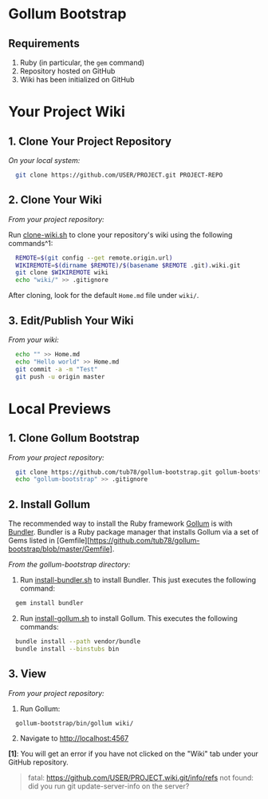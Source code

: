 
[Bundler]: http://gembundler.com/
[Gollum]: https://github.com/github/gollum

[clone-wiki.sh]: https://github.com/tub78/gollum-bootstrap/blob/master/clone-wiki.sh
[install-bundler.sh]: https://github.com/tub78/gollum-bootstrap/blob/master/install-bundler.sh
[install-gollum.sh]: https://github.com/tub78/gollum-bootstrap/blob/master/install-gollum.sh


# Gollum Bootstrap
## Requirements

 1. Ruby (in particular, the `gem` command)
 2. Repository hosted on GitHub
 3. Wiki has been initialized on GitHub



# Your Project Wiki
## 1. Clone Your Project Repository

_On your local system:_

``` bash
  git clone https://github.com/USER/PROJECT.git PROJECT-REPO
```

## 2. Clone Your Wiki

_From your project repository:_

Run [clone-wiki.sh][clone-wiki.sh] to clone your repository's wiki using the following commands^1:

``` bash
  REMOTE=$(git config --get remote.origin.url)
  WIKIREMOTE=$(dirname $REMOTE)/$(basename $REMOTE .git).wiki.git
  git clone $WIKIREMOTE wiki
  echo "wiki/" >> .gitignore
```

After cloning, look for the default `Home.md` file under `wiki/`.

## 3. Edit/Publish Your Wiki

_From your wiki:_

``` bash
  echo "" >> Home.md
  echo "Hello world" >> Home.md
  git commit -a -m "Test"
  git push -u origin master
```


# Local Previews
## 1. Clone **Gollum Bootstrap**

_From your project repository:_

``` bash
  git clone https://github.com/tub78/gollum-bootstrap.git gollum-bootstrap
  echo "gollum-bootstrap" >> .gitignore
```


## 2. Install Gollum

The recommended way to install the Ruby framework [Gollum][Gollum] is with [Bundler][Bundler].  Bundler is a Ruby package manager that installs Gollum via a set of Gems listed in [Gemfile][https://github.com/tub78/gollum-bootstrap/blob/master/Gemfile].

_From the gollum-bootstrap directory:_

 1. Run [install-bundler.sh](https://github.com/tub78/gollum-bootstrap/blob/master/install-bundler.sh) to install Bundler.  This just executes the following command:

``` bash
  gem install bundler
```

 2. Run [install-gollum.sh][install-gollum.sh] to install Gollum.  This executes the following commands:

``` bash
  bundle install --path vendor/bundle
  bundle install --binstubs bin
```


## 3. View

_From your project repository:_

 1. Run Gollum:

``` bash
  gollum-bootstrap/bin/gollum wiki/
```

 2. Navigate to [http://localhost:4567](http://localhost:4567)


**[1]**:
You will get an error if you have not clicked on the "Wiki" tab under your GitHub repository.

 > fatal: https://github.com/USER/PROJECT.wiki.git/info/refs not found: did you run git update-server-info on the server?




